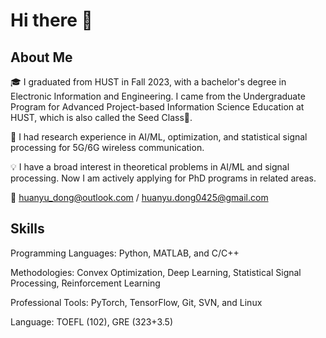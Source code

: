 # Hi there 👋
## About Me
:mortar_board: I graduated from HUST in Fall 2023, with a bachelor's degree in Electronic Information and Engineering. I came from the Undergraduate Program for Advanced Project-based Information Science Education at HUST, which is also called the Seed Class🌱.

:book: I had research experience in AI/ML, optimization, and statistical signal processing for 5G/6G wireless communication.  

:bulb: I have a broad interest in theoretical problems in AI/ML and signal processing. Now I am actively applying for PhD programs in related areas.  

:email: huanyu_dong@outlook.com / huanyu.dong0425@gmail.com

## Skills
Programming Languages: Python, MATLAB, and C/C++

Methodologies: Convex Optimization, Deep Learning, Statistical Signal Processing, Reinforcement Learning

Professional Tools: PyTorch, TensorFlow, Git, SVN, and Linux

Language: TOEFL (102), GRE (323+3.5)

<!--
**Aplacaca/Aplacaca** is a ✨ _special_ ✨ repository because its `README.md` (this file) appears on your GitHub profile.

Here are some ideas to get you started:

- 🔭 I’m currently working on ...
- 🌱 I’m currently learning ...
- 👯 I’m looking to collaborate on ...
- 🤔 I’m looking for help with ...
- 💬 Ask me about ...
- 📫 How to reach me: ...
- 😄 Pronouns: ...
- ⚡ Fun fact: ...
-->

